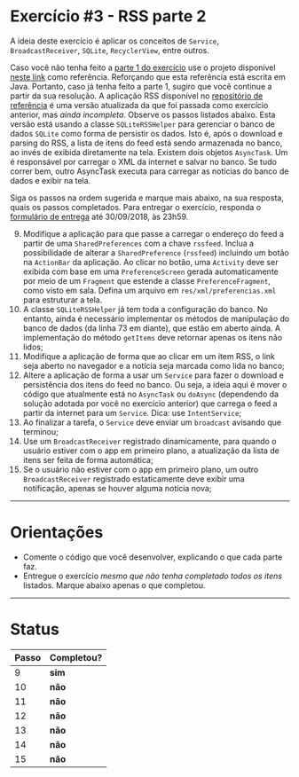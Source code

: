 # Exercício #3 - RSS parte 2

A ideia deste exercício é aplicar os conceitos de `Service`, `BroadcastReceiver`, `SQLite`, `RecyclerView`, entre outros. 

Caso você não tenha feito a [parte 1 do exercício](https://github.com/if710/exercicio-rss) use o projeto disponível [neste link](https://github.com/if1001/exercicio2-rss) como referência. Reforçando que esta referência está escrita em Java. Portanto, caso já tenha feito a parte 1, sugiro que você continue a partir da sua resolução. 
A aplicação RSS disponível no [repositório de referência](https://github.com/if1001/exercicio2-rss) é uma versão atualizada da que foi passada como exercício anterior, mas *ainda incompleta*. Observe os passos listados abaixo. 
Esta versão está usando a classe `SQLiteRSSHelper` para gerenciar o banco de dados `SQLite` como forma de persistir os dados. 
Isto é, após o download e parsing do RSS, a lista de itens do feed está sendo armazenada no banco, ao invés de exibida diretamente na tela. 
Existem dois objetos `AsyncTask`. Um é responsável por carregar o XML da internet e salvar no banco. Se tudo correr bem, outro AsyncTask executa para carregar as notícias do banco de dados e exibir na tela. 

Siga os passos na ordem sugerida e marque mais abaixo, na sua resposta, quais os passos completados. 
Para entregar o exercício, responda o [formulário de entrega](https://docs.google.com/forms/d/e/1FAIpQLSeP0D2VaDDtG16w4OCc_ttU43QGCwcMq9b1GM8RdWyxUypSyg/viewform) até 30/09/2018, às 23h59.

  9. Modifique a aplicação para que passe a carregar o endereço do feed a partir de uma `SharedPreferences` com a chave `rssfeed`. Inclua a possibilidade de alterar a `SharedPreference` (`rssfeed`) incluindo um botão na `ActionBar` da aplicação. Ao clicar no botão, uma `Activity` deve ser exibida com base em uma `PreferenceScreen` gerada automaticamente por meio de um `Fragment` que estende a classe `PreferenceFragment`, como visto em sala. Defina um arquivo em `res/xml/preferencias.xml` para estruturar a tela.
  10. A classe `SQLiteRSSHelper` já tem toda a configuração do banco. No entanto, ainda é necessário implementar os métodos de manipulação do banco de dados (da linha 73 em diante), que estão em aberto ainda. A implementação do método `getItems` deve retornar apenas os itens não lidos;
  11. Modifique a aplicação de forma que ao clicar em um item RSS, o link seja aberto no navegador e a notícia seja marcada como lida no banco;
  12. Altere a aplicação de forma a usar um `Service` para fazer o download e persistência dos itens do feed no banco. Ou seja, a ideia aqui é mover o código que atualmente está no `AsyncTask` ou `doAsync` (dependendo da solução adotada por você no exercício anterior) que carrega o feed a partir da internet para um `Service`. Dica: use `IntentService`;
  13. Ao finalizar a tarefa, o `Service` deve enviar um `broadcast` avisando que terminou;
  14. Use um `BroadcastReceiver` registrado dinamicamente, para quando o usuário estiver com o app em primeiro plano, a atualização da lista de itens ser feita de forma automática;
  15. Se o usuário não estiver com o app em primeiro plano, um outro `BroadcastReceiver` registrado estaticamente deve exibir uma notificação, apenas se houver alguma notícia nova;

---

# Orientações

  - Comente o código que você desenvolver, explicando o que cada parte faz.
  - Entregue o exercício *mesmo que não tenha completado todos os itens* listados. Marque abaixo apenas o que completou.

----

# Status

| Passo | Completou? |
| ------ | ------ |
| 9 | **sim** |
| 10 | **não** |
| 11 | **não** |
| 12 | **não** |
| 13 | **não** |
| 14 | **não** |
| 15 | **não** |
